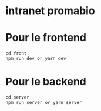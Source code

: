 # intranet promabio
# Pour le frontend
```
cd front
npm run dev or yarn dev
```
# Pour le backend
```
cd server
npm run server or yarn server
```

